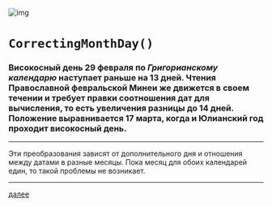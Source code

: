![img](https://4.bp.blogspot.com/-YwQ8PL9Ml_g/Xc6ViMiv96I/AAAAAAAAEl0/21Cl0nIvEW0bAW5KQfAFevmbZUashMVDwCK4BGAYYCw/s320/Group%2B2.png "005")

# `CorrectingMonthDay()`

### Високосный день **29 февраля** по *Григорианскому календарю* наступает раньше на 13 дней. Чтения Православной февральской Минеи же движется в своем течении и требует правки соотношения дат для вычисления, то есть увеличения разницы до 14 дней. Положение выравнивается 17 марта, когда и Юлианский год проходит високосный день.

---


Эти преобразования зависят от дополнительного дня и отношения между датами в разные месяцы. Пока месяц для обоих календарей един, то такой проблемы не возникает.







---

[далее](006.html)

<br>
